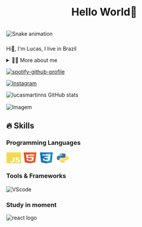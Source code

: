 <!--título-->
<div id="user-content-toc">
  <ul align="center">
    <summary><h1 style="display: inline-block">Hello World👋</h1></summary>
</div>

<!-- Snake -->
 ![Snake animation](https://github.com/danielbped/danielbped/blob/output/github-contribution-grid-snake.svg)

###

<!-- Presentation -->
<p>
 Hi👋, I'm Lucas, I live in Brazil
</p>

<!-- Dropdown -->
<details>
  <summary>👨‍💻 More about me</summary>

  - 💬 I am 16 years old, currently living in Brazil.I study at Senai Shunji Nishimura and I'm in the 2nd year of the systems development course, I like football and playing games!

</details>

<!-- spotify -->
[![spotify-github-profile](https://spotify-github-profile.vercel.app/api/view?uid=31dmrjhwz5ayzkgpeozkc4j3x2ju&cover_image=true&theme=novatorem&show_offline=false&background_color=121212&interchange=false&bar_color=2dc328&bar_color_cover=false)](https://github.com/kittinan/spotify-github-profile)

<!-- Links -->
[![Instagram](https://img.shields.io/badge/Instagram-E4405F?style=for-the-badge&logo=instagram&logoColor=white)](https://www.instagram.com/lucasmartinns_7/)

<!-- GithubStats -->
![lucasmartinns GitHub stats](https://github-readme-stats.vercel.app/api?username=lucasmartinns&show_icons=true&theme=dark)

<!-- Portfolio -->

<!-- GIF -->
<p align="left">
  <img align="center" src="https://github.com/VariableBee/VariableBee/assets/77739311/4e9f41af-6b57-49a7-b15a-74322e96b4d7" alt="Imagem">
</p>

## 🔥 Skills
<!-- Skills: Programming Languages -->
  <div style="flex-basis: 48%;">
    <h3>Programming Languages</h3>
    <img align="center" alt="Js" height="30" width="40" src="https://raw.githubusercontent.com/devicons/devicon/master/icons/javascript/javascript-plain.svg">
    <img align="center" alt="HTML" height="30" width="40" src="https://raw.githubusercontent.com/devicons/devicon/master/icons/html5/html5-original.svg">
    <img align="center" alt="CSS" height="30" width="40" src="https://raw.githubusercontent.com/devicons/devicon/master/icons/css3/css3-original.svg">
    <img align="center" alt="Python" height="30" width="40" src="https://raw.githubusercontent.com/devicons/devicon/master/icons/python/python-original.svg">
  </div>
  
  <!-- Skills: Tools & Frameworks -->
  <div style="flex-basis: 48%;">
    <h3>Tools & Frameworks</h3>
    <img align="center" alt="VScode" height="30" width="40" src="https://cdn.jsdelivr.net/gh/devicons/devicon/icons/vscode/vscode-original.svg">
  </div>
  
  <!-- Study in moment -->
  <div style="flex-basis: 48%;">
    <h3>Study in moment</h3>
   <img src="https://cdn.jsdelivr.net/gh/devicons/devicon/icons/react/react-original.svg" height="40" alt="react logo"  />
  </div>










